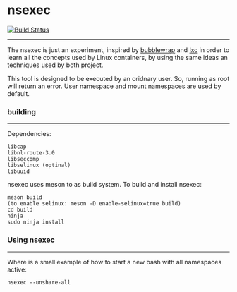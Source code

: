 # nsexec

[![Build Status](https://travis-ci.org/marcosps/nsexec.svg?branch=master)](https://travis-ci.org/marcosps/nsexec/)

----

The nsexec is just an experiment, inspired by [bubblewrap](https://github.com/projectatomic/bubblewrap)
and [lxc](https://github.com/lxc/lxc) in order to learn all the concepts used by
Linux containers, by using the same ideas an techniques used by both project.

This tool is designed to be executed by an oridnary user. So, running as root
will return an error. User namespace and mount namespaces are used by default.

### building
------------

Dependencies:

	libcap
	libnl-route-3.0
	libseccomp
	libselinux (optinal)
	libuuid

nsexec uses meson to as build system. To build and install nsexec:

	meson build
	(to enable selinux: meson -D enable-selinux=true build)
	cd build
	ninja
	sudo ninja install

### Using nsexec
----------------

Where is a small example of how to start a new bash with all namespaces active:

	nsexec --unshare-all
